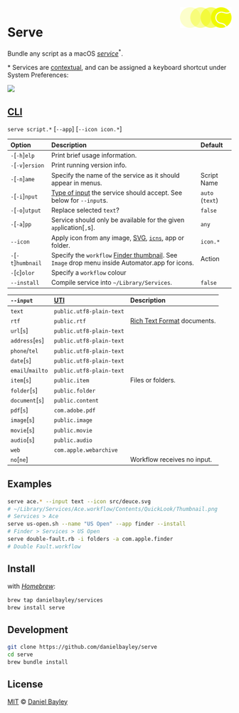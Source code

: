 <img src="banner.svg" width="23%" align="right">

Serve
=====
Bundle any script as a macOS _[service]_<sup>*</sup>.

\* Services are [contextual], and can be assigned a <kbd>k</kbd><kbd>e</kbd><kbd>y</kbd>board shortcut under System Preferences:

![](screenshot.png)

[CLI]
-----
`serve script.*` [`--app`] [`--icon icon.*`]

| Option              | Description                                                                                      | Default         |
|:--------------------|:-------------------------------------------------------------------------------------------------|:----------------|
| `-`[`-h`]`elp`      | Print brief usage information.                                                                   |                 |
| `-`[`-v`]`ersion`   | Print running version info.                                                                      |                 |
| `-`[`-n`]`ame`      | Specify the name of the service as it should appear in menus.                                    | Script Name     |
| `-`[`-i`]`nput`     | [Type of input][uti] the service should accept. See below for `--input`s.                        | `auto` (`text`) |
| `-`[`-o`]`utput`    | Replace selected `text`?                                                                         | `false`         |
| `-`[`-a`]`pp`       | Service should only be available for the given `app`lication[`,`s].                              | `any`           |
| `--icon`            | Apply icon from any image, [SVG], [`icns`], app or folder.                                       | `icon.*`        |
| `-`[`-t`]`humbnail` | Specify the `workflow` [Finder thumbnail]. See `Image` drop menu inside Automator.app for icons. | Action          |
| `-`[`c`]`olor`      | Specify a `workflow` colour                                                                      |                 |
| `--install`         | Compile service into `~/Library/Services`.                                                       | `false`         |

| `--input`        | [UTI]                    | Description                        |
|:-----------------|:-------------------------|:-----------------------------------|
| `text`           | `public.utf8-plain-text` |                                    |
| `rtf`            | `public.rtf`             | [Rich Text Format][rtf] documents. |
| `url`[`s`]       | `public.utf8-plain-text` |                                    |
| `address`[`es`]  | `public.utf8-plain-text` |                                    |
| `phone`/`tel`    | `public.utf8-plain-text` |                                    |
| `date`[`s`]      | `public.utf8-plain-text` |                                    |
| `email`/`mailto` | `public.utf8-plain-text` |                                    |
| `item`[`s`]      | `public.item`            | Files or folders.                  |
| `folder`[`s`]    | `public.folder`          |                                    |
| `document`[`s`]  | `public.content`         |                                    |
| `pdf`[`s`]       | `com.adobe.pdf`          |                                    |
| `image`[`s`]     | `public.image`           |                                    |
| `movie`[`s`]     | `public.movie`           |                                    |
| `audio`[`s`]     | `public.audio`           |                                    |
| `web`            | `com.apple.webarchive`   |                                    |
| `no`[`ne`]       |                          | Workflow receives no input.        |

Examples
--------
~~~ sh
serve ace.* --input text --icon src/deuce.svg
# ~/Library/Services/Ace.workflow/Contents/QuickLook/Thumbnail.png
# Services > Ace
serve us-open.sh --name "US Open" --app finder --install
# Finder > Services > US Open
serve double-fault.rb -i folders -a com.apple.finder
# Double Fault.workflow
~~~

Install
-------
with _[Homebrew]_:
~~~ sh
brew tap danielbayley/services
brew install serve
~~~

Development
-----------
~~~ sh
git clone https://github.com/danielbayley/serve
cd serve
brew bundle install
~~~

License
-------
[MIT] © [Daniel Bayley]

[MIT]:                LICENSE.md
[Daniel Bayley]:      https://github.com/danielbayley

[service]:            https://support.apple.com/guide/mac-help/mchlp1012
[contextual]:         https://developer.apple.com/macos/human-interface-guidelines/menus/contextual-menus
[uti]:                https://developer.apple.com/library/content/documentation/Miscellaneous/Reference/UTIRef/Articles/System-DeclaredUniformTypeIdentifiers.html#//apple_ref/doc/uid/TP40009259-SW1

[rtf]:                https://en.wikipedia.org/wiki/Rich_Text_Format

[SVG]:                https://developer.mozilla.org/docs/Web/SVG
[`icns`]:             https://en.wikipedia.org/wiki/Apple_Icon_Image_format
[finder thumbnail]:   https://osxdaily.com/2007/03/13/how-to-get-image-thumbnail-icons-in-the-os-x-finder

[homebrew]:           http://brew.sh
[CLI]:                man.md
